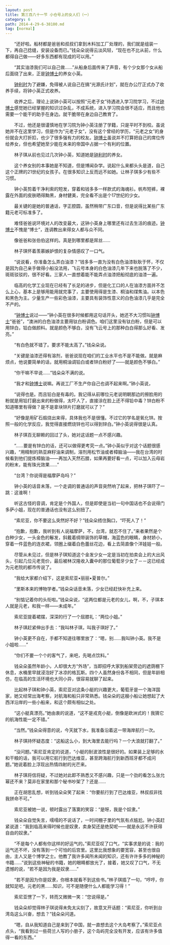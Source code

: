 ```yaml
---
layout: post
title: 第三百八十一节 小仓号上的女人们（一）
category: 6
path: 2014-4-29-6-38100.md
tag: [normal]
---
```


　　“还好啦。船材都是爸爸和叔叔们拿到木料加工厂处理的，我们就是组装一下，再自己捻缝，安装设备而已。”钱朵朵说得云淡风轻，“现在也不比从前，什么都得自己做——好多东西都有现成的可以用。”

　　“其实油漆我们可以自己做……”从船身后面传来了声音，有个少女那个女从船后面绕了出来，正是[钟博士][y012]的养女小英。

　　[钟利时][y012]为了避嫌，免得被人说自己在搞“光源氏计划”，就在办公厅正式办了收养手续，将钟小英正式收养。

　　收养之后，理论上说钟小英可以按照“元老子女”待遇进入学习院学习，不过[钟博士][y012]感觉她已经掌握的知识过杂乱，不成系统，进入学习院会很不适应，而且他也需要一个能干的助手在身边。就干脆带在身边自己教育了。

　　不过，他还是很谨慎地在学习院为钟小英注册了学籍，只是平时不到校。虽说她并不在这里学习，但是作为“元老子女”，没有这个曾经的学历，“元老之女”的身份就会大打折扣，也少了很多强有力的校友。[钟博士][y012]虽说并不打算把自己的席位传给养女，但也希望她至少能在未来的帝国中占据一个有利的位置。

　　林子琪从前也见过几次钟小英，知道她是[钟利时][y012]的养女。

　　这个养女别的本事她是不知道，但是博闻杂学。说起什么来都头头是道，自己这个正牌的21世纪的女孩子。在很多知识上反而远不如她。让林子琪多少有些不习惯。

　　钟小英剪着干净利索的短发，穿着和钱多多一样款式的海魂衫。帆布短裤，裸露在外面的皮肤晒得黝黑，身材健美，完全看不出是个17世纪的少女。

　　最关键的是她的普通话，字正腔圆，虽然稍带广东口音，但是说得比某些广东籍元老可标准多了。

　　难怪爸爸说环境对人的改变最大，这钟小英身上哪里还有过去生活的痕迹。[钟博士][y012]不愧是“博士”，连调教出来得女人都与众不同。

　　像爸爸和张伯伯这样的。真是到哪里都是屌丝……

　　林子琪怀着羡慕嫉妒恨的复杂情感叹了一口气。

　　“说说看，你准备怎么弄白油漆？”钱多多一直为没有白色油漆耿耿于怀，不仅是因为自己亲手做得小船没法用，飞云号本身的白色油漆几年下来也脱落了不少，斑斑驳驳的，很不好看。三家人一直想着能不能弄点油漆把船彻底的油漆一遍。

　　临高的化学工业现在已经有了长足的进步，但是化工口的人在油漆方面并不怎么上心，基本上是够用能用就完事了，主要使用得是生漆、桐油和煤焦油。以本色和黑色为主。少量生产一些彩色油漆，主要具有装饰性意义的白色油漆几乎是完全不产的。

　　“[钟博士][y012]说过——”钟小英在很多时候都用这句话开头，她还不大习惯叫[钟博士][y012]“爸爸”，“澳洲的白色油漆主要用钛白粉调色。咱们这里没有钛白粉，但是可以用锌白，铅白做颜料。就是颜色不够白，没有飞云号上的那种白白得那么好看、发亮。”

　　“有白色就不错了。要求不能太高了。”钱朵朵说。

　　“关键是油漆还得有溶剂，爸爸说现在咱们的工业水平也不是不能做。就是麻烦点，他说要简单的话，就用桐油调铅白或者锌白粉好了——就是颜色不够白。”

　　“你干嘛不早说……”钱朵朵不满的说。

　　“我才和[钟博士][y012]说嘛。再说工厂不生产你自己也调不起来啊。”钟小英说，

　　“说得也是。而且铅白是有毒的。我记得从前哪位元老说明朝那边的擦脸用的粉就是用铅打磨出来的粉做得，太吓人了，直接涂在脸上还不得铅中毒？锌白粉不知道哪里有得做？是不是拿块锌片打磨就可以了？”

　　“好像是用矿石煅烧出来得，具体我也不是很懂。不过它的学名是氧化锌。按照一般的化学反应，我觉得直接燃烧锌也可以得到锌白。”钟小英说得很是认真。

　　林子琪百无聊赖的回过了头，她对这话题一点不感兴趣。

　　“……要是有锌白的话，还可以做得更考究一点。”钟小英似乎对这个话题很感兴趣，“用精制的熟亚麻籽油来调制，溶剂用松节油或者樟脑油——我在台湾的时候看到他们提炼樟脑油——再加入天然石腊，如果再要好看一点，可以加入云母岩的粉末，能有珠光效果……”

　　“台湾？你说得是福摩萨岛吗？”

　　钟小英的话音未落，一个走调的普通话的声音突然响了起来，把林子琪吓了一跳：这谁啊！

　　听这古怪的音调，肯定是个外国人，但是即使是当初一句中国话也不会说得门多萨小姐，现在的普通话也没有这么别扭了。

　　“索尼亚，你不要这么突然好不好？”钱朵朵捂住胸口，“吓死人了！”

　　“抱歉，抱歉，我听到有人说福摩萨，不，台湾，就忍不住了。”来者果然是个白种少女，一头金色的鬈发，斜戴着绸带装饰的草帽，海蓝色的眼睛，身材娇小，穿着一件蓝色的连衣裙，领圈上缀着白色蕾丝花边，看上去简直像个洋娃娃一般。

　　尽管从未见过，但是林子琪知道这个金发少女一定是当初在拍卖会上的大出风头，引起几位元老竞价，最后被林汉隆收入囊中的那位葡萄牙少女了－－这已经成为元老院的都市传说了。

　　“我给大家都介绍下，这是索尼亚•丽丽•夏普尔。”

　　“里斯本来的博物学者。”钱朵朵话音未落，少女已经赶快补充上来。

　　“别惦记着你的头衔啦。”钱朵朵说，“这两位都是元老的女儿，啊，不，子琪本人就是元老，和我一样——未成年。”

　　索尼亚提着裙摆，深深的行了一个屈膝礼：“两位小姐。”

　　林子琪赶紧伸出手去：“我叫林子琪，叫我子琪好了。”

　　钟小英更不自在，手都不知道往哪里放了：“嗯，别……我叫钟小英。我不是小姐啦……”

　　“你们不要一个个的客气了，来吧，先喝点饮料。”

　　钱朵朵虽然年龄小，人却很大方“外场”，当即招呼大家到船架旁边的遮荫棚下休息，水桶里早就浸泡好了冰凉的格瓦斯。四个人虽然身份各不相同，但是年龄相仿，在临高的生活环境也大同小异，很容易就聊了起来。

　　比起林子琪和钟小英，索尼亚对这条小艇的兴趣更大，葡萄牙是一个海洋国家，她又经常出海考察，对航海和船只非常熟悉。钱朵朵的这艘小船让她想起了大西洋沿岸的一些小船来，和这个颇有相似之处。

　　“这小艇真漂亮。”她由衷的说道，“这不是戎克小艇，倒像是欧洲式的！我猜它的航海性能一定不错。”

　　“当然。”钱朵朵得意的说，今天就下水，我准备沿着这一带海岸航行一次。

　　林子琪持怀疑态度：“这船这么小，到大海里去能行吗？一个大浪就打翻了。”

　　“没问题。”索尼亚肯定的说道，“小艇的耐波浪性是很好的。如果装上足够的水和干粮的话，我可以用它航行到巴达维亚，甚至跨海航行到新西班牙都不成问题。”她说着脸上浮现出热情四射的光芒来。

　　林子琪将信将疑，不过她对此即不熟悉又不感兴趣，只是一个劲的看怎么张允幂还不来？莫非在家里和那个秘书吵架了？还是……

　　正在胡思乱想，听到钱朵朵笑了起来：“你要航行到了巴达维亚，林叔叔非找我拼命不可。”

　　索尼亚被她一说，顿时露出了落寞的笑容：“是呀，我是个奴隶。”

　　钱朵朵自觉失言，嚅嚅的不说话了，一时间棚子里的气氛有点尴尬。钟小英赶紧说道：“我到临高来得时候也是奴隶，卖身契还是绝契呢——就是永远不许获得自由的奴隶。”

　　“不是每个人都有你这样的好运气的。”索尼亚叹了口气，“实事求是的说：我的运气还不坏，没有落到一个可怕的后宫里。这里比我想象的要宽容，甚至也很自由，主人又是个博学之士。他教了我许多闻所未闻的知识，还有许许多多的神秘的书籍……”说到这些神秘的书籍，她的眼睛都放光了，接着，她又叹了口气，不无遗憾的说，“若不是因为我是奴隶……”

　　“若不是因为你是奴隶，你根本就看不到这些书。”林子琪插了一句，“哼哼，你就知足吧。元老的黑……知识，可不是随便什么人都能学习得！”

　　索尼亚愣了一下，转而又微微一笑：“您说得是。”

　　钱朵朵却觉得林子琪说得未免太尖刻了，故意叉开话题：“索尼亚，你听到台湾岛这么兴奋，想去？”钱朵朵问道。

　　“嗯，自从我知道自己是来到了中国，就一直想去这个大岛考察了。”索尼亚点点头，“我看到过一些荷兰人写的小册子，这个岛屿完全没有开发，应该有许多值得一看的东西。”

[y012]: /characters/y012 "钟利时"
